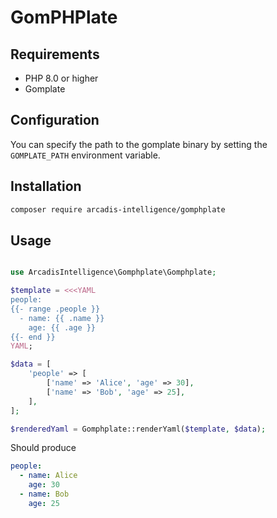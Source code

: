 # GomPHPlate

## Requirements

* PHP 8.0 or higher
* Gomplate

## Configuration

You can specify the path to the gomplate binary by setting the `GOMPLATE_PATH` environment variable.

## Installation

```bash
composer require arcadis-intelligence/gomphplate
```

## Usage

```php

use ArcadisIntelligence\Gomphplate\Gomphplate;

$template = <<<YAML
people:
{{- range .people }}
  - name: {{ .name }}
    age: {{ .age }}
{{- end }}
YAML;

$data = [
    'people' => [
        ['name' => 'Alice', 'age' => 30],
        ['name' => 'Bob', 'age' => 25],
    ],
];

$renderedYaml = Gomphplate::renderYaml($template, $data);
```

Should produce

```yaml
people:
  - name: Alice
    age: 30
  - name: Bob
    age: 25
```